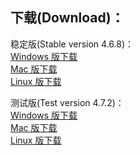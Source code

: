 
## 下载(Download)：
稳定版(Stable version 4.6.8)：  
[Windows 版下载](https://github.com/XX-net/XX-Net/releases/download/4.6.8/XX-Net-windows-4.6.8.7z)  
[Mac 版下载](https://github.com/XX-net/XX-Net/releases/download/4.6.8/XX-Net-mac-4.6.8.7z)  
[Linux 版下载](https://github.com/XX-net/XX-Net/archive/4.6.8.zip)  


测试版(Test version 4.7.2)：  
[Windows 版下载](https://github.com/XX-net/XX-Net/releases/download/4.7.2/XX-Net-windows-4.7.2.7z)  
[Mac 版下载](https://github.com/XX-net/XX-Net/releases/download/4.7.2/XX-Net-mac-4.7.2.7z)  
[Linux 版下载](https://github.com/XX-net/XX-Net/archive/4.7.2.zip)  
